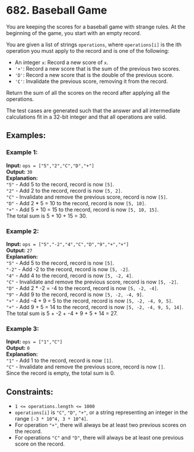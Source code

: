 # 682. Baseball Game

You are keeping the scores for a baseball game with strange rules. At the beginning of the game, you start with an empty record.

You are given a list of strings `operations`, where `operations[i]` is the ith operation you must apply to the record and is one of the following:

- An integer `x`: Record a new score of `x`.
- `'+'`: Record a new score that is the sum of the previous two scores.
- `'D'`: Record a new score that is the double of the previous score.
- `'C'`: Invalidate the previous score, removing it from the record.

Return the sum of all the scores on the record after applying all the operations.

The test cases are generated such that the answer and all intermediate calculations fit in a 32-bit integer and that all operations are valid.

## Examples:

### Example 1:

**Input:** `ops = ["5","2","C","D","+"]`  
**Output:** `30`  
**Explanation:**  
`"5"` - Add 5 to the record, record is now `[5]`.  
`"2"` - Add 2 to the record, record is now `[5, 2]`.  
`"C"` - Invalidate and remove the previous score, record is now `[5]`.  
`"D"` - Add 2 * 5 = 10 to the record, record is now `[5, 10]`.  
`"+"` - Add 5 + 10 = 15 to the record, record is now `[5, 10, 15]`.  
The total sum is 5 + 10 + 15 = 30.

### Example 2:

**Input:** `ops = ["5","-2","4","C","D","9","+","+"]`  
**Output:** `27`  
**Explanation:**  
`"5"` - Add 5 to the record, record is now `[5]`.  
`"-2"` - Add -2 to the record, record is now `[5, -2]`.  
`"4"` - Add 4 to the record, record is now `[5, -2, 4]`.  
`"C"` - Invalidate and remove the previous score, record is now `[5, -2]`.  
`"D"` - Add 2 * -2 = -4 to the record, record is now `[5, -2, -4]`.  
`"9"` - Add 9 to the record, record is now `[5, -2, -4, 9]`.  
`"+"` - Add -4 + 9 = 5 to the record, record is now `[5, -2, -4, 9, 5]`.  
`"+"` - Add 9 + 5 = 14 to the record, record is now `[5, -2, -4, 9, 5, 14]`.  
The total sum is 5 + -2 + -4 + 9 + 5 + 14 = 27.

### Example 3:

**Input:** `ops = ["1","C"]`  
**Output:** `0`  
**Explanation:**  
`"1"` - Add 1 to the record, record is now `[1]`.  
`"C"` - Invalidate and remove the previous score, record is now `[]`.  
Since the record is empty, the total sum is 0.

## Constraints:

- `1 <= operations.length <= 1000`
- `operations[i]` is `"C"`, `"D"`, `"+"`, or a string representing an integer in the range `[-3 * 10^4, 3 * 10^4]`.
- For operation `"+"`, there will always be at least two previous scores on the record.
- For operations `"C"` and `"D"`, there will always be at least one previous score on the record.